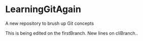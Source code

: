 # LearningGitAgain
A new repository to brush up Git concepts

This is being edited on the firstBranch.
New lines on cliBranch..
